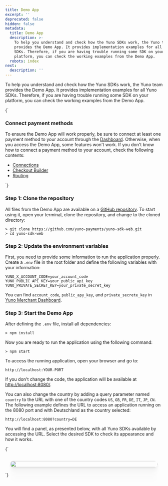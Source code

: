 ```yaml
---
title: Demo App
excerpt: ''
deprecated: false
hidden: false
metadata:
  title: Demo App
  description: >-
    To help you understand and check how the Yuno SDKs work, the Yuno team
    provides the Demo App. It provides implementation examples for all Yuno
    SDKs. Therefore, if you are having trouble running some SDK on your
    platform, you can check the working examples from the Demo App.
  robots: index
next:
  description: ''
---
```

To help you understand and check how the Yuno SDKs work, the Yuno team provides the Demo App. It provides implementation examples for all Yuno SDKs. Therefore, if you are having trouble running some SDK on your platform, you can check the working examples from the Demo App.

<HTMLBlock>{`
<body>
  <div class="infoBlockContainer">
    <div class="verticalLine"></div>
    <div>
      <h3>Connect payment methods</h3>
      <div class="contentContainer">
        <p>
					To ensure the Demo App will work properly, be sure to connect at least one payment method to your account through the <a href="https://dashboard.y.uno/">Dashboard</a>. Otherwise, when you access the Demo App, some features won't work. If you don't know how to connect a payment method to your account, check the following contents:
        </p>
        <ul>
          <li><a href="/docs/connections">Connections</a></li>
          <li><a href="/docs/checkout-builder">Checkout Builder</a></li>
          <li><a href="/docs/routing">Routing</a></li>
        </ul>
      </div>
    </div>
  </div>
</body>
`}</HTMLBlock>

### Step 1: Clone the repository

All files from the Demo App are available on a [GitHub repository](https://github.com/yuno-payments/yuno-sdk-web). To start using it, open your terminal, clone the repository, and change to the cloned directory:

```shell
> git clone https://github.com/yuno-payments/yuno-sdk-web.git
> cd yuno-sdk-web
```

### Step 2: Update the environment variables

First, you need to provide some information to run the application properly. Create a `.env` file in the root folder and define the following variables with your information:

```
YUNO_X_ACCOUNT_CODE=your_account_code
YUNO_PUBLIC_API_KEY=your_public_api_key
YUNO_PRIVATE_SECRET_KEY=your_private_secret_key
```

You can find `account_code`, `public_apy_key`, and `private_secrete_key` in [Yuno Merchant Dashboard](https://docs.y.uno/reference/authentication). 

### Step 3: Start the Demo App

After defining the `.env` file, install all dependencies:

```shell
> npm install
```

Now you are ready to run the application using the following command:

```shell
> npm start
```

To access the running application, open your browser and go to:

```shell
http://localhost:YOUR-PORT
```

If you don't change the code, the application will be available at [http://localhost:8080/](http://localhost:8080/).

You can also change the country by adding a query parameter named `country` to the URL with one of the country codes `US`, `GB`, `FR`, `DE`, `IT`, `JP`, `CN`. The following example defines the URL to access an application running on the 8080 port and with Deutschland as the country selected:

```shell
http://localhost:8080?country=DE
```

You will find a panel, as presented below, with all Yuno SDKs available by accessing the URL. Select the desired SDK to check its appearance and how it works.

<HTMLBlock>{`
<div style="background-color: #FFFFF; padding: 16px; display: flex; justify-content: center; border-radius:14px; max-width:500px; margin:auto">
  <image src="https://github.com/writechoiceorg/yuno-images/blob/main/doc/SDKs/webSDK/new-images/demo-app-1.png?raw=true" style="width:100%; height:100%; border-radius:14px; display:block; object-fit:cover; background-color:rgba(0, 0, 0, 0); object-position:50% 50%; box-shadow: 0px 0px 0px 0px rgba(40, 42, 47, 0.05), 0px 3px 6px 0px rgba(40, 42, 47, 0.05), 0px 11px 11px 0px rgba(40, 42, 47, 0.04), 0px 25px 15px 0px rgba(40, 42, 47, 0.02), 0px 44px 18px 0px rgba(40, 42, 47, 0.01), 0px 69px 19px 0px rgba(40, 42, 47, 0.00);"></image>
</div>
`}</HTMLBlock>
